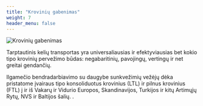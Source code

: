 ```yaml
---
title: "Krovinių gabenimas"
weight: 7
header_menu: false
---
```


![Krovinių gabenimas](images/stock-vector-cargo-trucks-are-running-on-the-highway-with-traffic-signs-2164401863.jpg)

Tarptautinis kelių transportas yra universaliausias ir efektyviausias bet kokio tipo krovinių pervežimo būdas: negabaritinių, pavojingų, vertingų ir net greitai gendančių.

Ilgamečio bendradarbiavimo su daugybe sunkvežimių vežėjų dėka pristatome įvairaus tipo konsoliduotus krovinius (LTL) ir pilnus krovinius (FTL) į ir iš Vakarų ir Vidurio Europos, Skandinavijos, Turkijos ir kitų Artimųjų Rytų, NVS ir Baltijos šalių. .